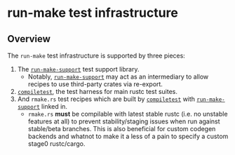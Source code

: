 # run-make test infrastructure

## Overview

The `run-make` test infrastructure is supported by three pieces:

1. The [`run-make-support`] test support library.
    - Notably, [`run-make-support`] may act as an intermediary to allow recipes to use third-party crates via re-export.
2. [`compiletest`], the test harness for main rustc test suites.
3. And `rmake.rs` test recipes which are built by [`compiletest`] with [`run-make-support`] linked in.
    - `rmake.rs` **must** be compilable with latest stable rustc (i.e. no unstable features at all) to prevent stability/staging issues when run against stable/beta branches. This is also beneficial for custom codegen backends and whatnot to make it a less of a pain to specify a custom stage0 rustc/cargo.

[`run-make-support`]: https://github.com/rust-lang/rust/tree/master/src/tools/run-make-support
[`compiletest`]: ../compiletest/
